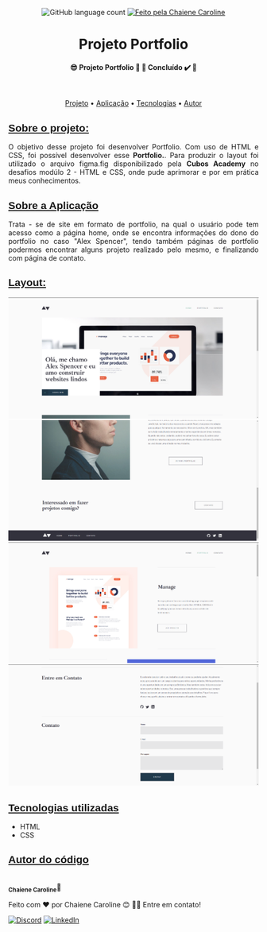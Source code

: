 <p align="center">
 <img alt="GitHub language count" src="https://img.shields.io/badge/Linguagens-2-%237519C1">
   <a href="https://github.com/ChaiCaroline">
    <img alt="Feito pela Chaiene Caroline" src="https://img.shields.io/badge/feito%20por-Chaiene-%237519C1">
    </a>
   
  
  </p>

<h1 align='center'>Projeto Portfolio</h1>

<h4 align="center"> 
	 😎 Projeto Portfolio 🖤 🤩 Concluído ✔️ 🚀 
</h4>
<br>
 <p align="center">
 <a href="#sobre-o-projeto">Projeto</a> •
 <a href="#sobre-a-aplicação">Aplicação</a> • 
 <a href="#tecnologias-utilizadas">Tecnologias</a> • 
 <a href="#autor-do-código">Autor</a>
</p>


<a href='#projeto'><h2 style="font-family: sans-serif;">Sobre o projeto:</h2></a>

<p style="text-align: justify;">
    O objetivo desse projeto foi desenvolver Portfolio. Com uso de HTML e CSS, foi possível desenvolver esse <strong >Portfolio.</strong>. Para produzir o layout foi utilizado o arquivo figma.fig disponibilizado pela <strong >Cubos Academy</strong> no desafios modúlo 2 - HTML e CSS, onde pude aprimorar e por em prática meus conhecimentos.
</p>

<a href='#aplicacao'><h2 style="font-family: sans-serif;">Sobre a Aplicação </h2></a>

<p style="text-align: justify;">
    Trata - se de site em formato de portfolio, na qual o usuário pode tem acesso como a página home, onde se encontra informações do dono do portfolio no caso "Alex Spencer", tendo também páginas de portfolio podermos encontrar alguns projeto realizado pelo mesmo, e finalizando com página de contato.
</p>

<a href='#imagem'><h2 style="font-family: sans-serif;">Layout:</h2></a>

<img src="./assets/image/Pagina%201.png" alt="Home">
<img src="./assets/image/Pagina%202.png" alt="About">
<img src="./assets/image/Pagina%204.png" alt="Portfolio">
<img src="./assets/image/Pagina%203.png" alt="Contato">

<a href='#tecnologia'><h2 style="font-family: sans-serif;">Tecnologias utilizadas</h2></a>

<ul>
    <li>HTML</li>
    <li>CSS</li>
</ul>

<a href='#autor'><h2 style="font-family: sans-serif;">Autor do código</h2></a>

 <img style="border-radius: 50%;" src="https://avatars.githubusercontent.com/u/117395143?v=4" width="100px;" alt=""/>
 <br />
 <sub><b>Chaiene Caroline</b></sub>👾


Feito com ❤️ por Chaiene Caroline 😊 👋🏽 Entre em contato!

[![Discord](https://img.shields.io/badge/Discord-%237289DA.svg?logo=discord&logoColor=white)](https://discord.gg/ChaieneCaroline#4535) [![LinkedIn](https://img.shields.io/badge/LinkedIn-%230077B5.svg?logo=linkedin&logoColor=white)](https://linkedin.com/in/chaiene-caroline) 

